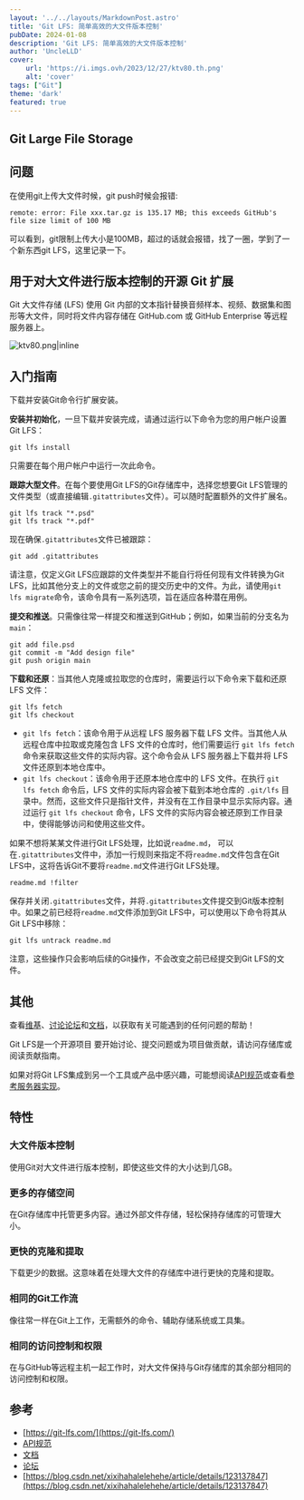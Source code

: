 ```yaml
---
layout: '../../layouts/MarkdownPost.astro'
title: 'Git LFS: 简单高效的大文件版本控制'
pubDate: 2024-01-08
description: 'Git LFS: 简单高效的大文件版本控制'
author: 'UncleLLD'
cover:
    url: 'https://i.imgs.ovh/2023/12/27/ktv80.th.png'
    alt: 'cover'
tags: ["Git"]
theme: 'dark'
featured: true
---
```



## Git Large File Storage

## 问题

在使用git上传大文件时候，git push时候会报错:

```
remote: error: File xxx.tar.gz is 135.17 MB; this exceeds GitHub's file size limit of 100 MB
```

可以看到，git限制上传大小是100MB，超过的话就会报错，找了一圈，学到了一个新东西git LFS，这里记录一下。

## 用于对大文件进行版本控制的开源 Git 扩展

Git 大文件存储 (LFS) 使用 Git 内部的文本指针替换音频样本、视频、数据集和图形等大文件，同时将文件内容存储在 GitHub.com 或 GitHub Enterprise 等远程服务器上。

![ktv80.png|inline](https://i.imgs.ovh/2023/12/27/ktv80.png)

## 入门指南

下载并安装Git命令行扩展安装。

**安装并初始化**，一旦下载并安装完成，请通过运行以下命令为您的用户帐户设置Git LFS：

```shell
git lfs install
```

只需要在每个用户帐户中运行一次此命令。

**跟踪大型文件**。在每个要使用Git LFS的Git存储库中，选择您想要Git LFS管理的文件类型（或直接编辑`.gitattributes`文件）。可以随时配置额外的文件扩展名。

```shell
git lfs track "*.psd"
git lfs track "*.pdf"
```

现在确保`.gitattributes`文件已被跟踪：

```shell
git add .gitattributes
```

请注意，仅定义Git LFS应跟踪的文件类型并不能自行将任何现有文件转换为Git LFS，比如其他分支上的文件或您之前的提交历史中的文件。为此，请使用`git lfs migrate`命令，该命令具有一系列选项，旨在适应各种潜在用例。

**提交和推送**。只需像往常一样提交和推送到GitHub；例如，如果当前的分支名为`main`：

```
git add file.psd
git commit -m "Add design file"
git push origin main
```

**下载和还原**：当其他人克隆或拉取您的仓库时，需要运行以下命令来下载和还原 LFS 文件：

```shell
git lfs fetch
git lfs checkout
```

* `git lfs fetch`：该命令用于从远程 LFS 服务器下载 LFS 文件。当其他人从远程仓库中拉取或克隆包含 LFS 文件的仓库时，他们需要运行 `git lfs fetch` 命令来获取这些文件的实际内容。这个命令会从 LFS 服务器上下载并将 LFS 文件还原到本地仓库中。
* `git lfs checkout`：该命令用于还原本地仓库中的 LFS 文件。在执行 `git lfs fetch` 命令后，LFS 文件的实际内容会被下载到本地仓库的 `.git/lfs` 目录中。然而，这些文件只是指针文件，并没有在工作目录中显示实际内容。通过运行 `git lfs checkout` 命令，LFS 文件的实际内容会被还原到工作目录中，使得能够访问和使用这些文件。

如果不想将某某文件进行Git LFS处理，比如说`readme.md`， 可以在`.gitattributes`文件中，添加一行规则来指定不将`readme.md`文件包含在Git LFS中，这将告诉Git不要将`readme.md`文件进行Git LFS处理。

```shell
readme.md !filter
```

保存并关闭`.gitattributes`文件，并将`.gitattributes`文件提交到Git版本控制中。如果之前已经将`readme.md`文件添加到Git LFS中，可以使用以下命令将其从Git LFS中移除：

```shell
git lfs untrack readme.md
```

注意，这些操作只会影响后续的Git操作，不会改变之前已经提交到Git LFS的文件。

## 其他

查看[维基](https://github.com/git-lfs/git-lfs/wiki?utm_source=gitlfs_site&utm_medium=wiki_link&utm_campaign=gitlfs)、[讨论论坛](https://github.com/git-lfs/git-lfs/discussions?utm_source=gitlfs_site&utm_medium=discussions_link&utm_campaign=gitlfs)和[文档](https://github.com/git-lfs/git-lfs/tree/main/docs?utm_source=gitlfs_site&utm_medium=docs_link&utm_campaign=gitlfs)，以获取有关可能遇到的任何问题的帮助！

Git LFS是一个开源项目 要开始讨论、提交问题或为项目做贡献，请访问存储库或阅读贡献指南。

如果对将Git LFS集成到另一个工具或产品中感兴趣，可能想阅读[API规范](https://github.com/git-lfs/git-lfs/blob/main/docs/api/README.md?utm_source=gitlfs_site&utm_medium=api_spec_link&utm_campaign=gitlfs)或查看[参考服务器实现](https://github.com/git-lfs/lfs-test-server?utm_source=gitlfs_site&utm_medium=reference_servedr&utm_campaign=gitlfs)。

## 特性

### 大文件版本控制

使用Git对大文件进行版本控制，即使这些文件的大小达到几GB。

### 更多的存储空间

在Git存储库中托管更多内容。通过外部文件存储，轻松保持存储库的可管理大小。

### 更快的克隆和提取

下载更少的数据。这意味着在处理大文件的存储库中进行更快的克隆和提取。

### 相同的Git工作流

像往常一样在Git上工作，无需额外的命令、辅助存储系统或工具集。

### 相同的访问控制和权限

在与GitHub等远程主机一起工作时，对大文件保持与Git存储库的其余部分相同的访问控制和权限。

## 参考

* [https://git-lfs.com/](https://git-lfs.com/)
* [API规范](https://github.com/git-lfs/git-lfs/blob/main/docs/api/README.md?utm_source=gitlfs_site&utm_medium=api_spec_link&utm_campaign=gitlfs)
* [文档](https://github.com/git-lfs/git-lfs/tree/main/docs?utm_source=gitlfs_site&utm_medium=docs_link&utm_campaign=gitlfs)
* [论坛](https://github.com/git-lfs/git-lfs/discussions?utm_source=gitlfs_site&utm_medium=discussions_link&utm_campaign=gitlfs)
* [https://blog.csdn.net/xixihahalelehehe/article/details/123137847](https://blog.csdn.net/xixihahalelehehe/article/details/123137847)

